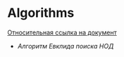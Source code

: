 # Algorithms

[Относительная ссылка на документ](../master/simple/lib1.md)
* _Алгоритм Евклида поиска НОД_
